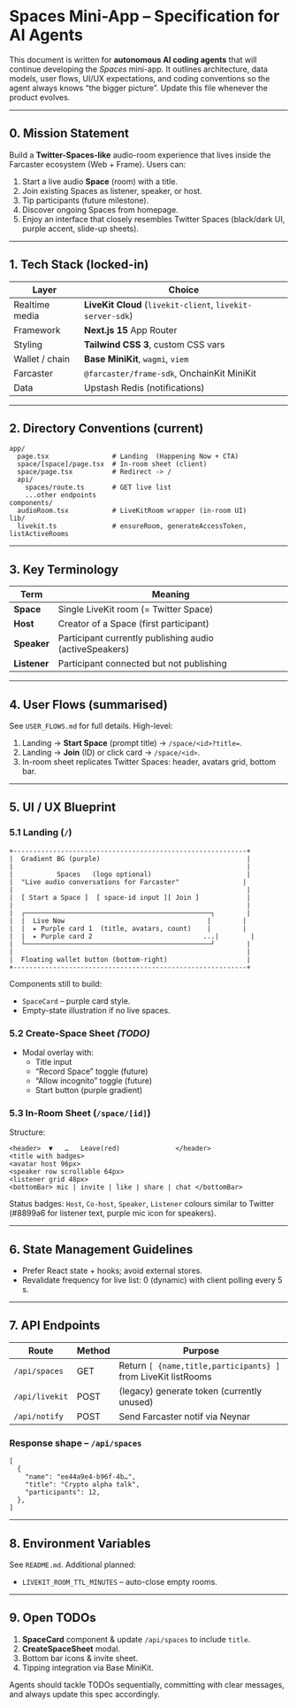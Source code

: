 # Spaces Mini-App – Specification for AI Agents

This document is written for **autonomous AI coding agents** that will continue developing the _Spaces_ mini-app. It outlines architecture, data models, user flows, UI/UX expectations, and coding conventions so the agent always knows “the bigger picture”. Update this file whenever the product evolves.

---

## 0. Mission Statement

Build a **Twitter-Spaces-like** audio-room experience that lives inside the Farcaster ecosystem (Web + Frame). Users can:

1. Start a live audio **Space** (room) with a title.
2. Join existing Spaces as listener, speaker, or host.
3. Tip participants (future milestone).
4. Discover ongoing Spaces from homepage.
5. Enjoy an interface that closely resembles Twitter Spaces (black/dark UI, purple accent, slide-up sheets).

---

## 1. Tech Stack (locked-in)

| Layer          | Choice                                                     |
| -------------- | ---------------------------------------------------------- |
| Realtime media | **LiveKit Cloud** (`livekit-client`, `livekit-server-sdk`) |
| Framework      | **Next.js 15** App Router                                  |
| Styling        | **Tailwind CSS 3**, custom CSS vars                        |
| Wallet / chain | **Base MiniKit**, `wagmi`, `viem`                          |
| Farcaster      | `@farcaster/frame-sdk`, OnchainKit MiniKit                 |
| Data           | Upstash Redis (notifications)                              |

---

## 2. Directory Conventions (current)

```
app/
  page.tsx                # Landing  (Happening Now + CTA)
  space/[space]/page.tsx  # In-room sheet (client)
  space/page.tsx          # Redirect -> /
  api/
    spaces/route.ts       # GET live list
    ...other endpoints
components/
  audioRoom.tsx           # LiveKitRoom wrapper (in-room UI)
lib/
  livekit.ts              # ensureRoom, generateAccessToken, listActiveRooms
```

---

## 3. Key Terminology

| Term         | Meaning                                                 |
| ------------ | ------------------------------------------------------- |
| **Space**    | Single LiveKit room (= Twitter Space)                   |
| **Host**     | Creator of a Space (first participant)                  |
| **Speaker**  | Participant currently publishing audio (activeSpeakers) |
| **Listener** | Participant connected but not publishing                |

---

## 4. User Flows (summarised)

See `USER_FLOWS.md` for full details. High-level:

1. Landing → **Start Space** (prompt title) → `/space/<id>?title=`.
2. Landing → **Join** (ID) or click card → `/space/<id>`.
3. In-room sheet replicates Twitter Spaces: header, avatars grid, bottom bar.

---

## 5. UI / UX Blueprint

### 5.1 Landing (`/`)

```
+-----------------------------------------------------------+
|  Gradient BG (purple)                                     |
|                                                           |
|           Spaces   (logo optional)                        |
|  "Live audio conversations for Farcaster"                |
|                                                           |
|  [ Start a Space ]  [ space-id input ][ Join ]            |
|                                                           |
|  ┌───────────────────────────────────────────────┐        |
|  |  Live Now                                    |        |
|  |  ▸ Purple card 1  (title, avatars, count)    |        |
|  |  ▸ Purple card 2                            ...|        |
|  └───────────────────────────────────────────────┘        |
|                                                           |
|  Floating wallet button (bottom-right)                    |
+-----------------------------------------------------------+
```

Components still to build:

- `SpaceCard` – purple card style.
- Empty-state illustration if no live spaces.

### 5.2 Create-Space Sheet _(TODO)_

- Modal overlay with:
  - Title input
  - “Record Space” toggle (future)
  - “Allow incognito” toggle (future)
  - Start button (purple gradient)

### 5.3 In-Room Sheet (`/space/[id]`)

Structure:

```
<header>  ▼   …   Leave(red)              </header>
<title with badges>
<avatar host 96px>
<speaker row scrollable 64px>
<listener grid 48px>
<bottomBar> mic | invite | like | share | chat </bottomBar>
```

Status badges: `Host`, `Co-host`, `Speaker`, `Listener` colours similar to Twitter (#8899a6 for listener text, purple mic icon for speakers).

---

## 6. State Management Guidelines

- Prefer React state + hooks; avoid external stores.
- Revalidate frequency for live list: 0 (dynamic) with client polling every 5 s.

---

## 7. API Endpoints

| Route          | Method | Purpose                                                       |
| -------------- | ------ | ------------------------------------------------------------- |
| `/api/spaces`  | GET    | Return `[ {name,title,participants} ]` from LiveKit listRooms |
| `/api/livekit` | POST   | (legacy) generate token (currently unused)                    |
| `/api/notify`  | POST   | Send Farcaster notif via Neynar                               |

### Response shape – `/api/spaces`

```jsonc
[
  {
    "name": "ee44a9e4-b96f-4b…",
    "title": "Crypto alpha talk",
    "participants": 12,
  },
]
```

---

## 8. Environment Variables

See `README.md`. Additional planned:

- `LIVEKIT_ROOM_TTL_MINUTES` – auto-close empty rooms.

---

## 9. Open TODOs

1. **SpaceCard** component & update `/api/spaces` to include `title`.
2. **CreateSpaceSheet** modal.
3. Bottom bar icons & invite sheet.
4. Tipping integration via Base MiniKit.

Agents should tackle TODOs sequentially, committing with clear messages, and always update this spec accordingly.
